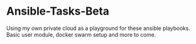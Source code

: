 # Ansible-Tasks-Beta
Using my own private cloud as a playground for these ansible playbooks. Basic user module, docker swarm setup and more to come.
